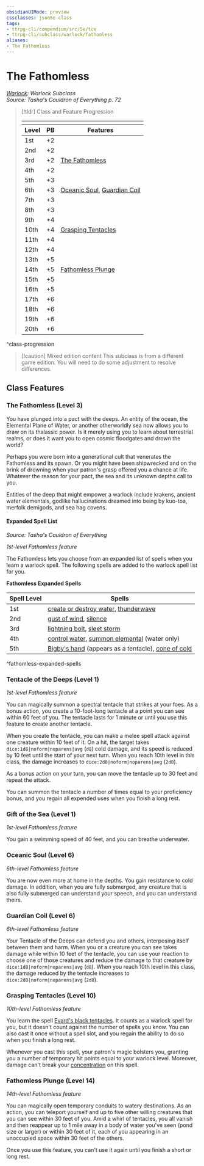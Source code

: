 ```yaml
---
obsidianUIMode: preview
cssclasses: json5e-class
tags:
- ttrpg-cli/compendium/src/5e/tce
- ttrpg-cli/subclass/warlock/fathomless
aliases:
- The Fathomless
---
```

# The Fathomless
*[Warlock](./warlock-xphb.md): Warlock Subclass*  
*Source: Tasha's Cauldron of Everything p. 72*  

> [!tldr] Class and Feature Progression
> 
> <table class="class-progression">
> <thead>
> <tr><th colspan='3'></th></tr>
> <tr class="class-progression"><th class"level">Level</th><th class"pb">PB</th><th class"feature">Features</th></tr>
> </thead><tbody>
> <tr class="class-progression"><td class"level">1st</td><td class"pb">+2</td><td class"feature"></td></tr>
> <tr class="class-progression"><td class"level">2nd</td><td class"pb">+2</td><td class"feature"></td></tr>
> <tr class="class-progression"><td class"level">3rd</td><td class"pb">+2</td><td class"feature"><a href='#The Fathomless (Level 3)' class='internal-link'>The Fathomless</a></td></tr>
> <tr class="class-progression"><td class"level">4th</td><td class"pb">+2</td><td class"feature"></td></tr>
> <tr class="class-progression"><td class"level">5th</td><td class"pb">+3</td><td class"feature"></td></tr>
> <tr class="class-progression"><td class"level">6th</td><td class"pb">+3</td><td class"feature"><a href='#Oceanic Soul (Level 6)' class='internal-link'>Oceanic Soul</a>, <a href='#Guardian Coil (Level 6)' class='internal-link'>Guardian Coil</a></td></tr>
> <tr class="class-progression"><td class"level">7th</td><td class"pb">+3</td><td class"feature"></td></tr>
> <tr class="class-progression"><td class"level">8th</td><td class"pb">+3</td><td class"feature"></td></tr>
> <tr class="class-progression"><td class"level">9th</td><td class"pb">+4</td><td class"feature"></td></tr>
> <tr class="class-progression"><td class"level">10th</td><td class"pb">+4</td><td class"feature"><a href='#Grasping Tentacles (Level 10)' class='internal-link'>Grasping Tentacles</a></td></tr>
> <tr class="class-progression"><td class"level">11th</td><td class"pb">+4</td><td class"feature"></td></tr>
> <tr class="class-progression"><td class"level">12th</td><td class"pb">+4</td><td class"feature"></td></tr>
> <tr class="class-progression"><td class"level">13th</td><td class"pb">+5</td><td class"feature"></td></tr>
> <tr class="class-progression"><td class"level">14th</td><td class"pb">+5</td><td class"feature"><a href='#Fathomless Plunge (Level 14)' class='internal-link'>Fathomless Plunge</a></td></tr>
> <tr class="class-progression"><td class"level">15th</td><td class"pb">+5</td><td class"feature"></td></tr>
> <tr class="class-progression"><td class"level">16th</td><td class"pb">+5</td><td class"feature"></td></tr>
> <tr class="class-progression"><td class"level">17th</td><td class"pb">+6</td><td class"feature"></td></tr>
> <tr class="class-progression"><td class"level">18th</td><td class"pb">+6</td><td class"feature"></td></tr>
> <tr class="class-progression"><td class"level">19th</td><td class"pb">+6</td><td class"feature"></td></tr>
> <tr class="class-progression"><td class"level">20th</td><td class"pb">+6</td><td class"feature"></td></tr>
> </tbody></table>

^class-progression


> [!caution] Mixed edition content
> This subclass is from a different game edition. You will need to do some adjustment to resolve differences.

## Class Features

### The Fathomless (Level 3)

You have plunged into a pact with the deeps. An entity of the ocean, the Elemental Plane of Water, or another otherworldly sea now allows you to draw on its thalassic power. Is it merely using you to learn about terrestrial realms, or does it want you to open cosmic floodgates and drown the world?

Perhaps you were born into a generational cult that venerates the Fathomless and its spawn. Or you might have been shipwrecked and on the brink of drowning when your patron's grasp offered you a chance at life. Whatever the reason for your pact, the sea and its unknown depths call to you.

Entities of the deep that might empower a warlock include krakens, ancient water elementals, godlike hallucinations dreamed into being by kuo-toa, merfolk demigods, and sea hag covens.

#### Expanded Spell List
_Source: Tasha's Cauldron of Everything_

*1st-level Fathomless feature*

The Fathomless lets you choose from an expanded list of spells when you learn a warlock spell. The following spells are added to the warlock spell list for you.

**Fathomless Expanded Spells**

| Spell Level | Spells |
|-------------|--------|
| 1st | [create or destroy water](Інструменти%20ДМ/CLI/spells/create-or-destroy-water-xphb.md), [thunderwave](Інструменти%20ДМ/CLI/spells/thunderwave-xphb.md) |
| 2nd | [gust of wind](Інструменти%20ДМ/CLI/spells/gust-of-wind-xphb.md), [silence](Інструменти%20ДМ/CLI/spells/silence-xphb.md) |
| 3rd | [lightning bolt](Інструменти%20ДМ/CLI/spells/lightning-bolt-xphb.md), [sleet storm](Інструменти%20ДМ/CLI/spells/sleet-storm-xphb.md) |
| 4th | [control water](Інструменти%20ДМ/CLI/spells/control-water-xphb.md), [summon elemental](Інструменти%20ДМ/CLI/spells/summon-elemental-xphb.md) (water only) |
| 5th | [Bigby's hand](Інструменти%20ДМ/CLI/spells/bigbys-hand-xphb.md) (appears as a tentacle), [cone of cold](Інструменти%20ДМ/CLI/spells/cone-of-cold-xphb.md) |
^fathomless-expanded-spells

### Tentacle of the Deeps (Level 1)

*1st-level Fathomless feature*

You can magically summon a spectral tentacle that strikes at your foes. As a bonus action, you create a 10-foot-long tentacle at a point you can see within 60 feet of you. The tentacle lasts for 1 minute or until you use this feature to create another tentacle.

When you create the tentacle, you can make a melee spell attack against one creature within 10 feet of it. On a hit, the target takes `dice:1d8|noform|noparens|avg` (`d8`) cold damage, and its speed is reduced by 10 feet until the start of your next turn. When you reach 10th level in this class, the damage increases to `dice:2d8|noform|noparens|avg` (`2d8`).

As a bonus action on your turn, you can move the tentacle up to 30 feet and repeat the attack.

You can summon the tentacle a number of times equal to your proficiency bonus, and you regain all expended uses when you finish a long rest.

### Gift of the Sea (Level 1)

*1st-level Fathomless feature*

You gain a swimming speed of 40 feet, and you can breathe underwater.

### Oceanic Soul (Level 6)

*6th-level Fathomless feature*

You are now even more at home in the depths. You gain resistance to cold damage. In addition, when you are fully submerged, any creature that is also fully submerged can understand your speech, and you can understand theirs.

### Guardian Coil (Level 6)

*6th-level Fathomless feature*

Your Tentacle of the Deeps can defend you and others, interposing itself between them and harm. When you or a creature you can see takes damage while within 10 feet of the tentacle, you can use your reaction to choose one of those creatures and reduce the damage to that creature by `dice:1d8|noform|noparens|avg` (`d8`). When you reach 10th level in this class, the damage reduced by the tentacle increases to `dice:2d8|noform|noparens|avg` (`2d8`).

### Grasping Tentacles (Level 10)

*10th-level Fathomless feature*

You learn the spell [Evard's black tentacles](Інструменти%20ДМ/CLI/spells/evards-black-tentacles-xphb.md). It counts as a warlock spell for you, but it doesn't count against the number of spells you know. You can also cast it once without a spell slot, and you regain the ability to do so when you finish a long rest.

Whenever you cast this spell, your patron's magic bolsters you, granting you a number of temporary hit points equal to your warlock level. Moreover, damage can't break your [concentration](Інструменти%20ДМ/CLI/rules/conditions.md#Concentration) on this spell.

### Fathomless Plunge (Level 14)

*14th-level Fathomless feature*

You can magically open temporary conduits to watery destinations. As an action, you can teleport yourself and up to five other willing creatures that you can see within 30 feet of you. Amid a whirl of tentacles, you all vanish and then reappear up to 1 mile away in a body of water you've seen (pond size or larger) or within 30 feet of it, each of you appearing in an unoccupied space within 30 feet of the others.

Once you use this feature, you can't use it again until you finish a short or long rest.